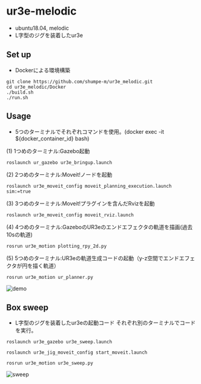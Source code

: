 # ur3e-melodic

- ubuntu18.04, melodic
- L字型のジグを装着したur3e

## Set up
- Dockerによる環境構築
```
git clone https://github.com/shumpe-m/ur3e_melodic.git
cd ur3e_melodic/Docker
./build.sh
./run.sh
```
## Usage
- 5つのターミナルでそれぞれコマンドを使用。(docker exec -it ${docker_container_id} bash)

(1) 1つめのターミナル:Gazebo起動
```
roslaunch ur_gazebo ur3e_bringup.launch
```

(2) 2つめのターミナル:Moveit!ノードを起動
```
roslaunch ur3e_moveit_config moveit_planning_execution.launch sim:=true
```

(3) 3つめのターミナル:Moveit!プラグインを含んだRvizを起動
```
roslaunch ur3e_moveit_config moveit_rviz.launch
```

(4) 4つめのターミナル:GazeboのUR3eのエンドエフェクタの軌道を描画(過去10sの軌道)
```
rosrun ur3e_motion plotting_rpy_2d.py
```

(5) 5つめのターミナル:UR3eの軌道生成コードの起動（y-z空間でエンドエフェクタが円を描く軌道）
```
rosrun ur3e_motion ur_planner.py
```


![demo](https://raw.github.com/wiki/shumpe-m/ur3e_melodic/images/ur3e_test.gif)

## Box sweep
- L字型のジグを装着したur3eの起動コード
それぞれ別のターミナルでコードを実行。
```
roslaunch ur3e_gazebo ur3e_sweep.launch
```

```
roslaunch ur3e_jig_moveit_config start_moveit.launch
```

```
rosrun ur3e_motion ur3e_sweep.py
```


![sweep](https://raw.github.com/wiki/shumpe-m/ur3e_melodic/images/sweep.gif)
